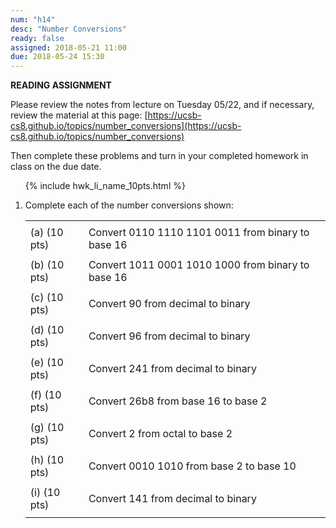 ```yaml
---
num: "h14"
desc: "Number Conversions"
ready: false
assigned: 2018-05-21 11:00
due: 2018-05-24 15:30
---
```


<b>READING ASSIGNMENT</b>

Please review the notes from lecture on Tuesday 05/22, and if necessary, review the material at this page:
[https://ucsb-cs8.github.io/topics/number_conversions](https://ucsb-cs8.github.io/topics/number_conversions)

Then complete these problems and turn in your completed homework in class on the due date.

<ol>

{% include hwk_li_name_10pts.html %}

<li markdown="1" style="margin-bottom:6em;" markdown="1"> Complete each of the number conversions shown:

<style>
div.num-conversion table tr:nth-child(odd) { border: 0px solid white }
div.num-conversion table tr:nth-child(even) * td:last-child { border: 3px solid black  }

div.num-conversion table tr * th { border: 1px solid red; background-color: green;  }

</style>

<div class="num-conversion">

| | | |
|-|-|-|
| | | |
|(a) (10 pts) | Convert 0110 1110 1101 0011 from binary to base 16	| |
| | |
|(b) (10 pts) | Convert 1011 0001 1010 1000 from binary to base 16	| |
| | |
|(c) (10 pts) |Convert 90 from decimal to binary	| |
| | |
|(d) (10 pts) |Convert 96 from decimal to binary	 | |
| | |
|(e) (10 pts)|Convert 241 from decimal to binary	| |
| | |
|(f) (10 pts)|Convert 26b8 from base 16 to base 2	| |
| | |
|(g) (10 pts)|Convert 2 from octal to base 2	| |
| | |
|(h) (10 pts)|Convert 0010 1010 from base 2 to base 10	| |
| | |
|(i) (10 pts)|Convert 141 from decimal to binary	| |
| | |

</div>

</li>

</ol>
